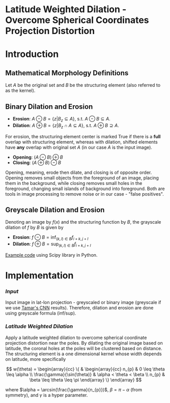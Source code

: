 # Latitude Weighted Dilation - Overcome Spherical Coordinates Projection Distortion

# Introduction 
## Mathematical Morphology Definitions
Let $A$ be the original set and $B$ be the structuring element (also referred to as the kernel).

## Binary Dilation and Erosion 

* **Erosion**: $A \ominus B = \{z| B_{z} \subseteq A\}$, s.t. $A \ominus B \subseteq A$. 
* **Dilation**: $A \oplus B = \{z| B_{z} \cap A \subseteq A\}$, s.t. $A \oplus B \supseteq A$. 

For erosion, the structuring element center is marked True if there is a **full** overlap with structuring element, whereas 
with dilation, shifted elements have **any** overlap with original set $A$ (in our case $A$ is the input image). 

* **Opening**: $(A \ominus B) \oplus B$ 
* **Closing**: $(A \oplus B) \ominus B$

Opening, meaning, erode then dilate, and closing is of opposite order. Opening removes small objects from the foreground 
of an image, placing them in the background, while closing removes small holes in the foreground, changing small islands
of background into foreground. Both are tools in image processing to remove noise or in our case - "false positives". 

## Greyscale Dilation and Erosion
Denoting an image by $f(x)$ and the structuring function by $B$, the grayscale dilation of $f$ by $B$ is given by

* **Erosion**: $f \ominus B = \inf_{(k, l) \in B}{f_{i+k, j+l}}$
* **Dilation**: $f \oplus B = \sup_{(k, l) \in B}{f_{i+k, j+l}}$

[Example code](https://docs.scipy.org/doc/scipy/reference/generated/scipy.ndimage.grey_dilation.html?highlight=scipy%20ndimage%20morphology%20grey_dilation) using Scipy library in Python. 

# Implementation


### *Input* 
Input image in lat-lon projection - greyscaled or binary image (greyscale if we use [Tamar's CNN](ml/chd.md) results).
Therefore, dilation and erosion are done using greyscale formula (inf/sup). 


### *Latitude Weighted Dilation*
Apply a latitude weighted dilation to overcome spherical coordinate projection distortion near the poles. By dilating the original 
image based on latitude, the coronal holes at the poles will be clustered based on distance. 
The structuring element is a one dimensional kernel whose width depends on latitude, more specifically
                
$$
w(\theta) = \begin{array}{cc}
  \{ & 
    \begin{array}{cc}
       n_{p} & 0 \leq \theta \leq \alpha \\
       \frac{\gamma}{\sin(\theta)} & \alpha < \theta < \beta  \\
       n_{p} & \beta \leq \theta \leq \pi
    \end{array}
    \}
\end{array}
$$

where $\alpha = \arcsin(\frac{\gamma}{n_{p}})$, $\beta = \pi - \alpha$ (from symmetry), and $\gamma$ is a 
hyper parameter. 

